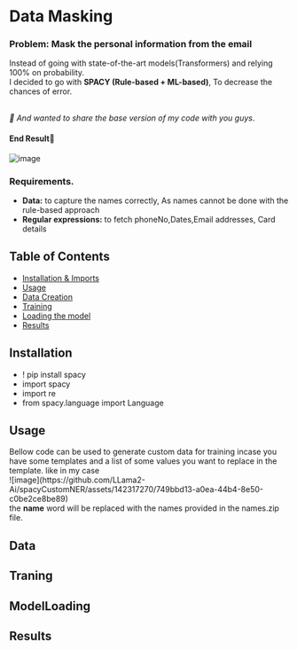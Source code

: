 # Data Masking

### Problem: Mask the personal information from the email 
Instead of going with state-of-the-art models(Transformers) and relying 100% on probability. <br>
I decided to go with <b>  SPACY (Rule-based + ML-based)</b>, To decrease the chances of error. <br><br>

<I> 💙 And wanted to share the base version of my code with you guys</i>.

#### End Result🎄

![image](https://github.com/LLama2-Ai/spacyCustomNER/assets/142317270/587d58f7-ac4b-40fe-9167-6c2db7375cc7)

### Requirements.
<ul>
  <li> <b>Data:</b> to capture the names correctly, As names cannot be done with the rule-based approach </li>
  <li> <b> Regular expressions:</b> to fetch phoneNo,Dates,Email addresses, Card details  </li>
</ul>

## Table of Contents

- [Installation & Imports](#installation)
- [Usage](#usage)
- [Data Creation](#data)
- [Training](#training)
- [Loading the model](#modelLoading)
- [Results](#Results)

## Installation

<ul>
  <li>! pip install spacy</li>
  <li>import spacy</li>
  <li>import re</li>
  <li>from spacy.language import Language</li>
</ul>


## Usage
<p> 
Bellow code can be used to generate custom data for training incase you have some templates and a list of some values you want to replace in the template.
like in my case <br>
![image](https://github.com/LLama2-Ai/spacyCustomNER/assets/142317270/749bbd13-a0ea-44b4-8e50-c0be2ce8be89)<br>
the <b>name</b> word will be replaced with the names provided in the names.zip file.  
</p>

## Data

## Traning

## ModelLoading

## Results
